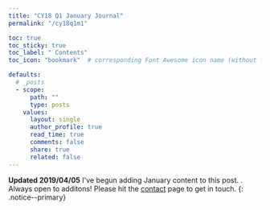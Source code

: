 ```yaml
---
title: "CY18 Q1 January Journal"
permalink: "/cy18q1m1" 

toc: true
toc_sticky: true
toc_label: " Contents"
toc_icon: "bookmark"  # corresponding Font Awesome icon name (without fa prefix)

defaults:
  # _posts
  - scope:
      path: ""
      type: posts
    values:
      layout: single
      author_profile: true
      read_time: true
      comments: false
      share: true
      related: false
---
```

**Updated 2019/04/05** I've begun adding January content to this post. . Always open to additons! Please hit the [contact](https://cryptowords.github.io/contact/) page to get in touch.
{: .notice--primary}
